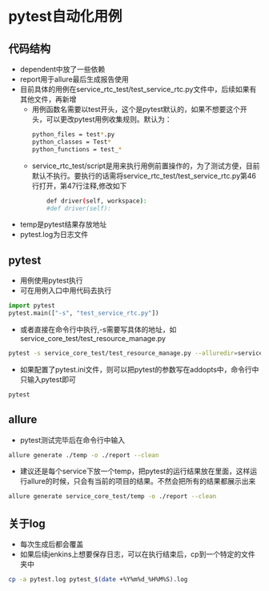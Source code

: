 # pytest自动化用例
## 代码结构
- dependent中放了一些依赖
- report用于allure最后生成报告使用
- 目前具体的用例在service_rtc_test/test_service_rtc.py文件中，后续如果有其他文件，再新增
  - 用例函数名需要以test开头，这个是pytest默认的，如果不想要这个开头，可以更改pytest用例收集规则。默认为：
    ```bash
    python_files = test*.py
    python_classes = Test*
    python_functions = test_*
    ```
  - service_rtc_test/script是用来执行用例前置操作的，为了测试方便，目前默认不执行。要执行的话需将service_rtc_test/test_service_rtc.py第46行打开，第47行注释,修改如下
    ```bash
        def driver(self, workspace):
        #def driver(self):
    ```
- temp是pytest结果存放地址
- pytest.log为日志文件
## pytest
- 用例使用pytest执行
- 可在用例入口中用代码去执行
```python
import pytest
pytest.main(["-s", "test_service_rtc.py"])
```
- 或者直接在命令行中执行,-s需要写具体的地址，如 service_core_test/test_resource_manage.py
```bash
pytest -s service_core_test/test_resource_manage.py --alluredir=service_core_test/temp
```
- 如果配置了pytest.ini文件，则可以把pytest的参数写在addopts中，命令行中只输入pytest即可
```bash
pytest
```
## allure
- pytest测试完毕后在命令行中输入
```bash
allure generate ./temp -o ./report --clean
```
- 建议还是每个service下放一个temp，把pytest的运行结果放在里面，这样运行allure的时候，只会有当前的项目的结果。不然会把所有的结果都展示出来
```bash
allure generate service_core_test/temp -o ./report --clean
```
## 关于log
- 每次生成后都会覆盖
- 如果后续jenkins上想要保存日志，可以在执行结束后，cp到一个特定的文件夹中
```bash
cp -a pytest.log pytest_$(date +%Y%m%d_%H%M%S).log
``` 